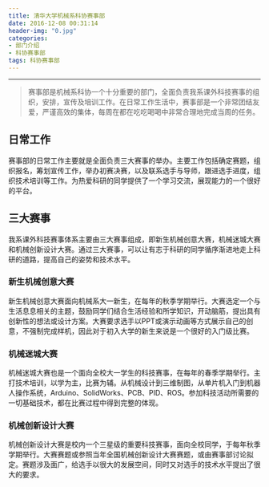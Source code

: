 ```yaml
---
title: 清华大学机械系科协赛事部
date: 2016-12-08 00:31:14
header-img: "0.jpg"
categories: 
- 部门介绍
- 科协赛事部
tags: 科协赛事部
---
```

***
> 赛事部是机械系科协一个十分重要的部门，全面负责我系课外科技赛事的组织，安排，宣传及培训工作。在日常工作生活中，赛事部是一个非常团结友爱，严谨高效的集体，每周在都在吃吃喝喝中非常合理地完成当周的任务。

<!-- more -->

<h2>日常工作</h2>
<p>赛事部的日常工作主要就是全面负责三大赛事的举办。主要工作包括确定赛题，组织报名，筹划宣传工作，举办初赛决赛，以及联系选手与导师，跟进选手进度，组织技术培训等工作。为热爱科研的同学提供了一个学习交流，展现能力的一个很好的平台。</p>
<h2>三大赛事</h2>
<p>我系课外科技赛事体系主要由三大赛事组成，即新生机械创意大赛，机械迷城大赛和机械创新设计大赛。通过三大赛事，可以让有志于科研的同学循序渐进地走上科研的道路，提高自己的姿势和技术水平。</p>
<h3>新生机械创意大赛</h3>
<p>新生机械创意大赛面向机械系大一新生，在每年的秋季学期举行。大赛选定一个与生活息息相关的主题，鼓励同学们结合生活经验和所学知识，开动脑筋，提出具有创新性的想法或设计方案。大赛要求选手以PPT或演示动画等方式展示自己的创意，不强制完成样机，因此对于初入大学的新生来说是一个很好的入门级比赛。</p>
<h3>机械迷城大赛</h3>
<p>机械迷城大赛也是一个面向全校大一学生的科技赛事，在每年的春季学期举行。主打技术培训，以学为主，比赛为辅。从机械设计到三维制图，从单片机入门到机器人操作系统，Arduino、SolidWorks、PCB、PID、ROS。参加科技活动所需要的一切基础技术，都在比赛过程中得到完整的体现。</p>
<h3>机械创新设计大赛</h3>
<p>机械创新设计大赛是校内一个三星级的重要科技赛事，面向全校同学，于每年秋季学期举行。大赛赛题或参照当年全国机械创新设计大赛赛题，或由赛事部讨论拟定。赛题涉及面广，给选手以很大的发展空间，同时又对选手的技术水平提出了很大的要求。</p>
